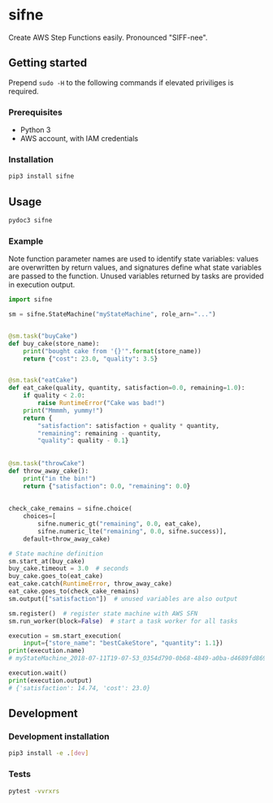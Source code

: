 # sifne
Create AWS Step Functions easily. Pronounced "SIFF-nee".

## Getting started
Prepend `sudo -H` to the following commands if elevated priviliges is
required.

### Prerequisites
* Python 3
* AWS account, with IAM credentials

### Installation
```bash
pip3 install sifne
```

## Usage
```bash
pydoc3 sifne
```

### Example
Note function parameter names are used to identify state variables: values
are overwritten by return values, and signatures define what state
variables are passed to the function. Unused variables returned by
tasks are provided in execution output.

```python
import sifne

sm = sifne.StateMachine("myStateMachine", role_arn="...")


@sm.task("buyCake")
def buy_cake(store_name):
    print("bought cake from '{}'".format(store_name))
    return {"cost": 23.0, "quality": 3.5}


@sm.task("eatCake")
def eat_cake(quality, quantity, satisfaction=0.0, remaining=1.0):
    if quality < 2.0:
        raise RuntimeError("Cake was bad!")
    print("Mmmmh, yummy!")
    return {
        "satisfaction": satisfaction + quality * quantity,
        "remaining": remaining - quantity,
        "quality": quality - 0.1}
        
        
@sm.task("throwCake")
def throw_away_cake():
    print("in the bin!")
    return {"satisfaction": 0.0, "remaining": 0.0}
    
    
check_cake_remains = sifne.choice(
    choices=[
        sifne.numeric_gt("remaining", 0.0, eat_cake),
        sifne.numeric_lte("remaining", 0.0, sifne.success)],
    default=throw_away_cake)

# State machine definition
sm.start_at(buy_cake)
buy_cake.timeout = 3.0  # seconds
buy_cake.goes_to(eat_cake)
eat_cake.catch(RuntimeError, throw_away_cake)
eat_cake.goes_to(check_cake_remains)
sm.output(["satisfaction"])  # unused variables are also output

sm.register()  # register state machine with AWS SFN
sm.run_worker(block=False)  # start a task worker for all tasks

execution = sm.start_execution(
    input={"store_name": "bestCakeStore", "quantity": 1.1})
print(execution.name)
# myStateMachine_2018-07-11T19-07-53_0354d790-0b68-4849-a0ba-d4689fd86934

execution.wait()
print(execution.output)
# {'satisfaction': 14.74, 'cost': 23.0}
```

## Development
### Development installation
```bash
pip3 install -e .[dev]
```

### Tests
```bash
pytest -vvrxrs
```
